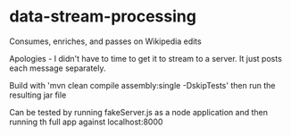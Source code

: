data-stream-processing
======================

Consumes, enriches, and passes on Wikipedia edits

Apologies - I didn't have to time to get it to stream to a server. It just posts each message separately.

Build with  'mvn clean compile assembly:single -DskipTests' then run the resulting jar file



Can be tested by running fakeServer.js as a node application and then running th full app against localhost:8000